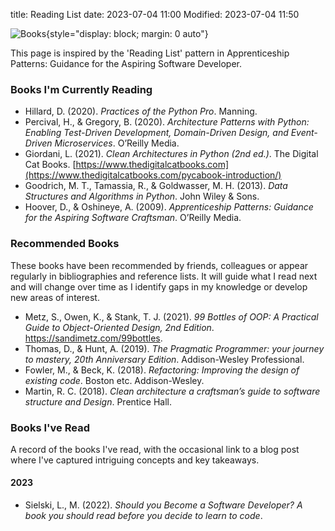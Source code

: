 title: Reading List
date: 2023-07-04 11:00
Modified: 2023-07-04 11:50

![Books]({static}/images/books.jpg "Books"){style="display: block; margin: 0 auto"}

This page is inspired by the 'Reading List' pattern in Apprenticeship Patterns: Guidance for the Aspiring Software Developer.

### Books I'm Currently Reading

+ Hillard, D. (2020). *Practices of the Python Pro*. Manning.
+ Percival, H., & Gregory, B. (2020). *Architecture Patterns with Python: Enabling Test-Driven Development, Domain-Driven Design, and Event-Driven Microservices*. O’Reilly Media.
+ Giordani, L. (2021). *Clean Architectures in Python (2nd ed.)*. The Digital Cat Books. [https://www.thedigitalcatbooks.com](https://www.thedigitalcatbooks.com/pycabook-introduction/)
+ Goodrich, M. T., Tamassia, R., & Goldwasser, M. H. (2013). *Data Structures and Algorithms in Python*. John Wiley & Sons.
+ Hoover, D., & Oshineye, A. (2009). *Apprenticeship Patterns: Guidance for the Aspiring Software Craftsman*. O’Reilly Media.

### Recommended Books

These books have been recommended by friends, colleagues or appear regularly in bibliographies and reference lists. It will guide what I read next and will change over time as I identify gaps in my knowledge or develop new areas of interest.

+ Metz, S., Owen, K., & Stank, T. J. (2021). *99 Bottles of OOP: A Practical Guide to Object-Oriented Design, 2nd Edition*. https://sandimetz.com/99bottles.
+ Thomas, D., & Hunt, A. (2019). *The Pragmatic Programmer: your journey to mastery, 20th Anniversary Edition*. Addison-Wesley Professional.
+ Fowler, M., & Beck, K. (2018). *Refactoring: Improving the design of existing code*. Boston etc. Addison-Wesley.
+ Martin, R. C. (2018). *Clean architecture a craftsman’s guide to software structure and Design*. Prentice Hall. 

### Books I've Read

A record of the books I've read, with the occasional link to a blog post where I've captured intriguing concepts and key takeaways.

#### 2023
+ Sielski, L., M. (2022). *Should you Become a Software Developer? A book you should read before you decide to learn to code*.